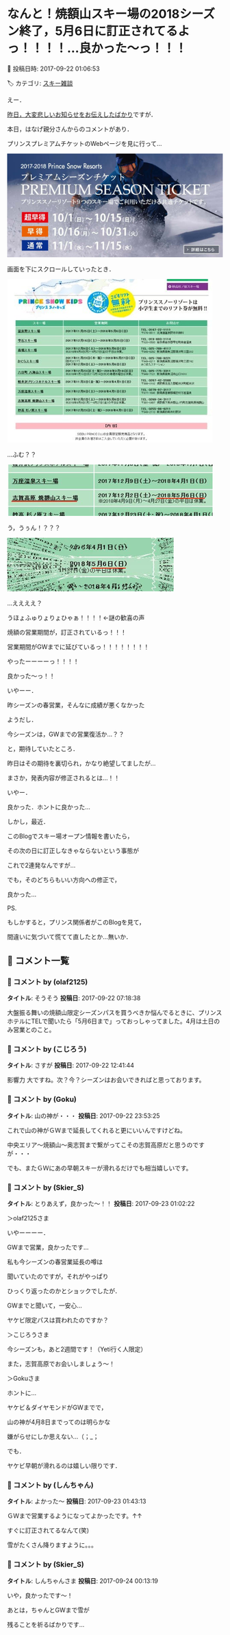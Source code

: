 # なんと！焼額山スキー場の2018シーズン終了，5月6日に訂正されてるよっ！！！！…良かった～っ！！！

📅 投稿日時: 2017-09-22 01:06:53

🏷️ カテゴリ: [スキー雑談](c1f9d2cb7478308da16419928ea3945e9.md)

えー．


[昨日，大変悲しいお知らせをお伝えしたばかり](ed76f24d06593aded7deacf581ed5b3e1.md)ですが．


本日，はなげ親分さんからのコメントがあり．





プリンスプレミアムチケットのWebページを見に行って…




![6b7690ce03f704cce2765596d4e76f0f.jpg](images/6b7690ce03f704cce2765596d4e76f0f.jpg)







画面を下にスクロールしていったとき．







![c78e327094bdff1544d1c7ecef3c0775.jpg](images/c78e327094bdff1544d1c7ecef3c0775.jpg)







…ふむ？？







![4897e4f689bda8f7d356180a3502ef5a.jpg](images/4897e4f689bda8f7d356180a3502ef5a.jpg)







う，うぅん！？？？







![8b787d6c6ad3deb0746c1b8a399ae6d0.jpg](images/8b787d6c6ad3deb0746c1b8a399ae6d0.jpg)







…ええええ？


うほょふゅりょりょひゃぁ！！！！←謎の歓喜の声





焼額の営業期間が，訂正されているっ！！！


営業期間がGWまでに延びているっ！！！！！！！！





やったーーーーっ！！！！


良かった～っ！！





いやーー．


昨シーズンの春営業，そんなに成績が悪くなかった


ようだし．


今シーズンは，GWまでの営業復活か…？？


と，期待していたところ．


昨日はその期待を裏切られ，かなり絶望してましたが…





まさか，発表内容が修正されるとは…！！


いやー．


良かった．ホントに良かった…





しかし，最近．


このBlogでスキー場オープン情報を書いたら，


その次の日に訂正しなきゃならないという事態が


これで2連発なんですが…





でも，そのどちらもいい方向への修正で，


良かった…





PS.


もしかすると，プリンス関係者がこのBlogを見て，


間違いに気づいて慌てて直したとか…無いか．

## 💬 コメント一覧

### 💬 コメント by (olaf2125)
**タイトル**: そうそう
**投稿日**: 2017-09-22 07:18:38

大盤振る舞いの焼額山限定シーズンパスを買うべきか悩んでるときに、プリンスホテルにTELで聞いたら「5月6日まで」っておっしゃってました。4月は土日のみ営業とのこと。

### 💬 コメント by (こじろう)
**タイトル**: さすが
**投稿日**: 2017-09-22 12:41:44

影響力 大ですね。次？今？シーズンはお会いできればと思っております。

### 💬 コメント by (Goku)
**タイトル**: 山の神が・・・
**投稿日**: 2017-09-22 23:53:25

これで山の神がＧＷまで延長してくれると更にいいんですけどね。

中央エリア～焼額山～奥志賀まで繋がってこその志賀高原だと思うのですが・・・

でも、またＧＷにあの早朝スキーが滑れるだけでも相当嬉しいです。

### 💬 コメント by (Skier_S)
**タイトル**: とりあえず，良かった～！！
**投稿日**: 2017-09-23 01:02:22

＞olaf2125さま

いやーーーー．

GWまで営業，良かったです…

私も今シーズンの春営業延長の噂は

聞いていたのですが，それがやっぱり

ひっくり返ったのかとショックでしたが．

GWまでと聞いて，一安心…

ヤケビ限定パスは買われたのですか？



＞こじろうさま

今シーズンも，あと2週間です！（Yeti行く人限定）

また，志賀高原でお会いしましょう～！



＞Gokuさま

ホントに…

ヤケビ＆ダイヤモンドがGWまでで，

山の神が4月8日までってのは明らかな

嫌がらせにしか思えない…（；_；



でも．

ヤケビ早朝が滑れるのは嬉しい限りです．

### 💬 コメント by (しんちゃん)
**タイトル**: よかった～
**投稿日**: 2017-09-23 01:43:13

ＧＷまで営業するようになってよかったです。↑↑

すぐに訂正されてるなんて(笑)

雪がたくさん降りますように。。。

### 💬 コメント by (Skier_S)
**タイトル**: しんちゃんさま
**投稿日**: 2017-09-24 00:13:19

いや，良かったです～！

あとは，ちゃんとGWまで雪が

残ることを祈るばかりです…

